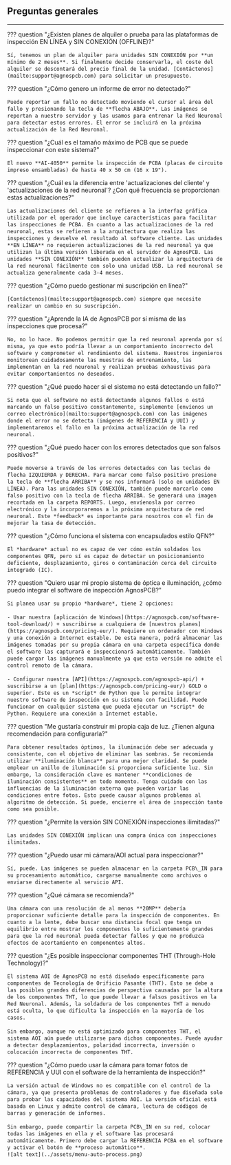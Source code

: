 ## **Preguntas generales**
___

??? question "¿Existen planes de alquiler o prueba para las plataformas de inspección EN LÍNEA y SIN CONEXIÓN (OFFLINE)?"

    Sí, tenemos un plan de alquiler para unidades SIN CONEXIÓN por **un mínimo de 2 meses**. Si finalmente decide conservarla, el coste del alquiler se descontará del precio final de la unidad. [Contáctenos](mailto:support@agnospcb.com) para solicitar un presupuesto.

??? question "¿Cómo genero un informe de error no detectado?"

    Puede reportar un fallo no detectado moviendo el cursor al área del fallo y presionando la tecla de **flecha ABAJO**. Las imágenes se reportan a nuestro servidor y las usamos para entrenar la Red Neuronal para detectar estos errores. El error se incluirá en la próxima actualización de la Red Neuronal.

??? question "¿Cuál es el tamaño máximo de PCB que se puede inspeccionar con este sistema?"

    El nuevo **AI-4050** permite la inspección de PCBA (placas de circuito impreso ensambladas) de hasta 40 x 50 cm (16 x 19").

??? question "¿Cuál es la diferencia entre 'actualizaciones del cliente' y 'actualizaciones de la red neuronal'? ¿Con qué frecuencia se proporcionan estas actualizaciones?"

    Las actualizaciones del cliente se refieren a la interfaz gráfica utilizada por el operador que incluye características para facilitar las inspecciones de PCBA. En cuanto a las actualizaciones de la red neuronal, estas se refieren a la arquitectura que realiza las inspecciones y devuelve el resultado al software cliente. Las unidades **EN LÍNEA** no requieren actualizaciones de la red neuronal ya que utilizan la última versión liberada en el servidor de AgnosPCB. Las unidades **SIN CONEXIÓN** también pueden actualizar la arquitectura de la red neuronal fácilmente con solo una unidad USB. La red neuronal se actualiza generalmente cada 3-4 meses.

??? question "¿Cómo puedo gestionar mi suscripción en línea?"

    [Contáctenos](mailto:support@agnospcb.com) siempre que necesite realizar un cambio en su suscripción.

??? question "¿Aprende la IA de AgnosPCB por sí misma de las inspecciones que procesa?"

    No, no lo hace. No podemos permitir que la red neuronal aprenda por sí misma, ya que esto podría llevar a un comportamiento incorrecto del software y comprometer el rendimiento del sistema. Nuestros ingenieros monitorean cuidadosamente las muestras de entrenamiento, las implementan en la red neuronal y realizan pruebas exhaustivas para evitar comportamientos no deseados.

??? question "¿Qué puedo hacer si el sistema no está detectando un fallo?"

    Si nota que el software no está detectando algunos fallos o está marcando un falso positivo constantemente, simplemente [envíenos un correo electrónico](mailto:support@agnospcb.com) con las imágenes donde el error no se detecta (imágenes de REFERENCIA y UUI) y implementaremos el fallo en la próxima actualización de la red neuronal.

??? question "¿Qué puedo hacer con los errores detectados que son falsos positivos?"

    Puede moverse a través de los errores detectados con las teclas de flecha IZQUIERDA y DERECHA. Para marcar como falso positivo presione la tecla de **flecha ARRIBA** y se nos informará (solo en unidades EN LÍNEA). Para las unidades SIN CONEXIÓN, también puede marcarlo como falso positivo con la tecla de flecha ARRIBA. Se generará una imagen recortada en la carpeta REPORTS. Luego, envíenosla por correo electrónico y la incorporaremos a la próxima arquitectura de red neuronal. Este *feedback* es importante para nosotros con el fin de mejorar la tasa de detección.

??? question "¿Cómo funciona el sistema con encapsulados estilo QFN?"

    El *hardware* actual no es capaz de ver cómo están soldados los componentes QFN, pero sí es capaz de detectar un posicionamiento deficiente, desplazamiento, giros o contaminación cerca del circuito integrado (IC).

??? question "Quiero usar mi propio sistema de óptica e iluminación, ¿cómo puedo integrar el software de inspección AgnosPCB?"

    Si planea usar su propio *hardware*, tiene 2 opciones:

    - Usar nuestra [aplicación de Windows](https://agnospcb.com/software-tool-download/) + suscribirse a cualquiera de [nuestros planes](https://agnospcb.com/pricing-eur/). Requiere un ordenador con Windows y una conexión a Internet estable. De esta manera, podrá almacenar las imágenes tomadas por su propia cámara en una carpeta específica donde el software las capturará e inspeccionará automáticamente. También puede cargar las imágenes manualmente ya que esta versión no admite el control remoto de la cámara.

    - Configurar nuestra [API](https://agnospcb.com/agnospcb-api/) + suscribirse a un [plan](https://agnospcb.com/pricing-eur/) GOLD o superior. Este es un *script* de Python que le permite integrar nuestro software de inspección en su sistema con facilidad. Puede funcionar en cualquier sistema que pueda ejecutar un *script* de Python. Requiere una conexión a Internet estable.

??? question "Me gustaría construir mi propia caja de luz. ¿Tienen alguna recomendación para configurarla?"

    Para obtener resultados óptimos, la iluminación debe ser adecuada y consistente, con el objetivo de eliminar las sombras. Se recomienda utilizar **iluminación blanca** para una mejor claridad. Se puede emplear un anillo de iluminación si proporciona suficiente luz. Sin embargo, la consideración clave es mantener **condiciones de iluminación consistentes** en todo momento. Tenga cuidado con las influencias de la iluminación externa que pueden variar las condiciones entre fotos. Esto puede causar algunos problemas al algoritmo de detección. Si puede, encierre el área de inspección tanto como sea posible.

??? question "¿Permite la versión SIN CONEXIÓN inspecciones ilimitadas?"

    Las unidades SIN CONEXIÓN implican una compra única con inspecciones ilimitadas.

??? question "¿Puedo usar mi cámara/AOI actual para inspeccionar?"

    Sí, puede. Las imágenes se pueden almacenar en la carpeta PCB\_IN para su procesamiento automático, cargarse manualmente como archivos o enviarse directamente al servicio API.

??? question "¿Qué cámara se recomienda?"

    Una cámara con una resolución de al menos **20MP** debería proporcionar suficiente detalle para la inspección de componentes. En cuanto a la lente, debe buscar una distancia focal que tenga un equilibrio entre mostrar los componentes lo suficientemente grandes para que la red neuronal pueda detectar fallos y que no produzca efectos de acortamiento en componentes altos.

??? question "¿Es posible inspeccionar componentes THT (Through-Hole Technology)?"

    El sistema AOI de AgnosPCB no está diseñado específicamente para componentes de Tecnología de Orificio Pasante (THT). Esto se debe a las posibles grandes diferencias de perspectiva causadas por la altura de los componentes THT, lo que puede llevar a falsos positivos en la Red Neuronal. Además, la soldadura de los componentes THT a menudo está oculta, lo que dificulta la inspección en la mayoría de los casos.
    
    Sin embargo, aunque no está optimizado para componentes THT, el sistema AOI aún puede utilizarse para dichos componentes. Puede ayudar a detectar desplazamientos, polaridad incorrecta, inversión o colocación incorrecta de componentes THT.

??? question "¿Cómo puedo usar la cámara para tomar fotos de REFERENCIA y UUI con el software de la herramienta de inspección?"

    La versión actual de Windows no es compatible con el control de la cámara, ya que presenta problemas de controladores y fue diseñada solo para probar las capacidades del sistema AOI. La versión oficial está basada en Linux y admite control de cámara, lectura de códigos de barras y generación de informes.
    
    Sin embargo, puede compartir la carpeta PCB\_IN en su red, colocar todas las imágenes en ella y el software las procesará automáticamente. Primero debe cargar la REFERENCIA PCBA en el software y activar el botón de **proceso automático**.
    ![alt text](../assets/menu-auto-process.png)